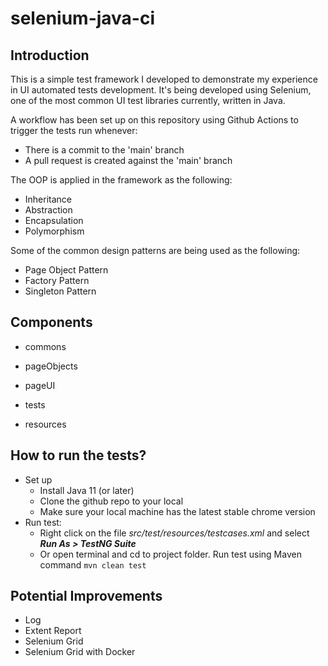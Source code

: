 # selenium-java-ci

## Introduction
This is a simple test framework I developed to demonstrate my experience in UI automated tests development. 
It's being developed using Selenium, one of the most common UI test libraries currently, written in Java.

A workflow has been set up on this repository using Github Actions to trigger the tests run whenever:
- There is a commit to the 'main' branch
- A pull request is created against the 'main' branch

The OOP is applied in the framework as the following:
- Inheritance
- Abstraction
- Encapsulation
- Polymorphism 

Some of the common design patterns are being used as the following:
- Page Object Pattern
- Factory Pattern
- Singleton Pattern

## Components
- commons
- pageObjects
- pageUI
  
- tests
- resources

## How to run the tests?
- Set up
  - Install Java 11 (or later)
  - Clone the github repo to your local
  - Make sure your local machine has the latest stable chrome version
- Run test:
  - Right click on the file _src/test/resources/testcases.xml_ and select **_Run As > TestNG Suite_**
  - Or open terminal and cd to project folder. Run test using Maven command `mvn clean test`


## Potential Improvements
- Log
- Extent Report
- Selenium Grid
- Selenium Grid with Docker
